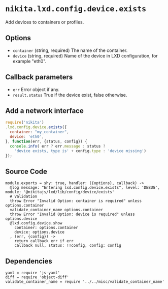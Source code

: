 
# `nikita.lxd.config.device.exists`

Add devices to containers or profiles.

## Options

* `container` (string, required)
  The name of the container.
* `device` (string, required)
  Name of the device in LXD configuration, for example "eth0".
  
## Callback parameters

* `err`
  Error object if any.
* `result.status`
  True if the device exist, false otherwise.

## Add a network interface

```js
require('nikita')
.lxd.config.device.exists({
  container: "my_container",
  device: 'eth0',
}, function(err, {status, config}) {
  console.info( err ? err.message : status ?
    'device exists, type is' + config.type : 'device missing')
});
```

## Source Code

    module.exports = shy: true, handler: ({options}, callback) ->
      @log message: "Entering lxd.config.device.exists", level: 'DEBUG', module: '@nikitajs/lxd/lib/config/device/exists'
      # Validation
      throw Error "Invalid Option: container is required" unless options.container
      validate_container_name options.container
      throw Error "Invalid Option: device is required" unless options.device
      @lxd.config.device.show
        container: options.container
        device: options.device
      , (err, {config}) ->
        return callback err if err
        callback null, status: !!config, config: config

## Dependencies

    yaml = require 'js-yaml'
    diff = require 'object-diff'
    validate_container_name = require '../../misc/validate_container_name'
